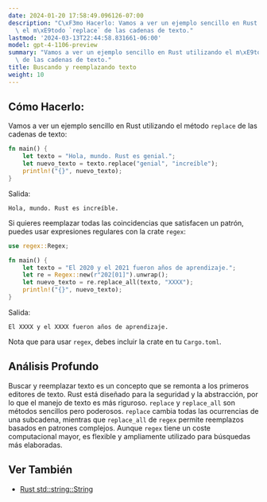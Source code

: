 ```yaml
---
date: 2024-01-20 17:58:49.096126-07:00
description: "C\xF3mo Hacerlo: Vamos a ver un ejemplo sencillo en Rust utilizando\
  \ el m\xE9todo `replace` de las cadenas de texto."
lastmod: '2024-03-13T22:44:58.831661-06:00'
model: gpt-4-1106-preview
summary: "Vamos a ver un ejemplo sencillo en Rust utilizando el m\xE9todo `replace`\
  \ de las cadenas de texto."
title: Buscando y reemplazando texto
weight: 10
---
```


## Cómo Hacerlo:
Vamos a ver un ejemplo sencillo en Rust utilizando el método `replace` de las cadenas de texto:

```rust
fn main() {
    let texto = "Hola, mundo. Rust es genial.";
    let nuevo_texto = texto.replace("genial", "increíble");
    println!("{}", nuevo_texto);
}
```

Salida:
```
Hola, mundo. Rust es increíble.
```

Si quieres reemplazar todas las coincidencias que satisfacen un patrón, puedes usar expresiones regulares con la crate `regex`:

```rust
use regex::Regex;

fn main() {
    let texto = "El 2020 y el 2021 fueron años de aprendizaje.";
    let re = Regex::new(r"202[01]").unwrap();
    let nuevo_texto = re.replace_all(texto, "XXXX");
    println!("{}", nuevo_texto);
}

```

Salida:
```
El XXXX y el XXXX fueron años de aprendizaje.
```

Nota que para usar `regex`, debes incluir la crate en tu `Cargo.toml`.

## Análisis Profundo
Buscar y reemplazar texto es un concepto que se remonta a los primeros editores de texto. Rust está diseñado para la seguridad y la abstracción, por lo que el manejo de texto es más riguroso. `replace` y `replace_all` son métodos sencillos pero poderosos. `replace` cambia todas las ocurrencias de una subcadena, mientras que `replace_all` de `regex` permite reemplazos basados en patrones complejos. Aunque `regex` tiene un coste computacional mayor, es flexible y ampliamente utilizado para búsquedas más elaboradas.

## Ver También
- [Rust std::string::String](https://doc.rust-lang.org/std/string/struct.String.html)
